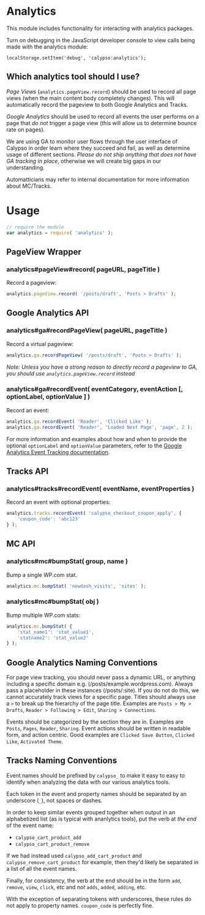 Analytics
=========

This module includes functionality for interacting with analytics packages.

Turn on debugging in the JavaScript developer console to view calls being made with the analytics module:

`localStorage.setItem('debug', 'calypso:analytics');`


## Which analytics tool should I use?

*Page Views* (`analytics.pageView.record`) should be used to record all page views (when the main content body completely changes). This will automatically record the pageview to both Google Analytics and Tracks.

*Google Analytics* should be used to record all events the user performs on a page that *do not* trigger a page view (this will allow us to determine bounce rate on pages).

We are using GA to monitor user flows through the user interface of Calypso in order learn where they succeed and fail, as well as determine usage of different sections. *Please do not ship anything that does not have GA tracking in place*, otherwise we will create big gaps in our understanding.

Automatticians may refer to internal documentation for more information about MC/Tracks.

# Usage

```js
// require the module
var analytics = require( 'analytics' );

```

## PageView Wrapper

### analytics#pageView#record( pageURL, pageTitle )

Record a pageview:

```js
analytics.pageView.record( '/posts/draft', 'Posts > Drafts' );
```


## Google Analytics API

### analytics#ga#recordPageView( pageURL, pageTitle )

Record a virtual pageview:

```js
analytics.ga.recordPageView( '/posts/draft', 'Posts > Drafts' );
```

*Note: Unless you have a strong reason to directly record a pageview to GA, you should use `analytics.pageView.record` instead*

### analytics#ga#recordEvent( eventCategory, eventAction [, optionLabel, optionValue ] )

Record an event:

```js
analytics.ga.recordEvent( 'Reader', 'Clicked Like' );
analytics.ga.recordEvent( 'Reader', 'Loaded Next Page', 'page', 2 );
```

For more information and examples about how and when to provide the optional `optionLabel` and `optionValue` parameters, refer to the [Google Analytics Event Tracking documentation](https://developers.google.com/analytics/devguides/collection/analyticsjs/events#overview).

## Tracks API

### analytics#tracks#recordEvent( eventName, eventProperties )

Record an event with optional properties:

```js
analytics.tracks.recordEvent( 'calypso_checkout_coupon_apply', {
	'coupon_code': 'abc123'
} );
```

## MC API

### analytics#mc#bumpStat( group, name )

Bump a single WP.com stat.

```js
analytics.mc.bumpStat( 'newdash_visits', 'sites' );
```

### analytics#mc#bumpStat( obj )

Bump multiple WP.com stats:

```js
analytics.mc.bumpStat( {
	'stat_name1': 'stat_value1',
	'statname2': 'stat_value2'
} );
```

## Google Analytics Naming Conventions

For page view tracking, you should never pass a dynamic URL, or anything including a specific domain e.g. (/posts/example.wordpress.com). Always pass a placeholder in these instances (/posts/:site). If you do not do this, we cannot accurately track views for a specific page. Titles should always use a ` > ` to break up the hierarchy of the page title. Examples are `Posts > My > Drafts`, `Reader > Following > Edit`, `Sharing > Connections`.

Events should be categorized by the section they are in. Examples are `Posts`, `Pages`, `Reader`, `Sharing`. Event actions should be written in readable form, and action centric. Good examples are `Clicked Save Button`, `Clicked Like`, `Activated Theme`.

## Tracks Naming Conventions

Event names should be prefixed by `calypso_` to make it easy to easy to identify when analyzing the data with our various analytics tools.

Each token in the event and property names should be separated by an underscore (`_`), not spaces or dashes.

In order to keep similar events grouped together when output in an alphabetized list (as is typical with ananlytics tools), put the verb at _the end_ of the event name:

* `calypso_cart_product_add`
* `calypso_cart_product_remove`

If we had instead used `calypso_add_cart_product` and `calypso_remove_cart_product` for example, then they'd likely be separated in a list of all the event names.

Finally, for consistency, the verb at the end should be in the form `add`, `remove`, `view`, `click`, etc and _not_ `adds`, `added`, `adding`, etc.

With the exception of separating tokens with underscores, these rules do not apply to property names. `coupon_code` is perfectly fine.
